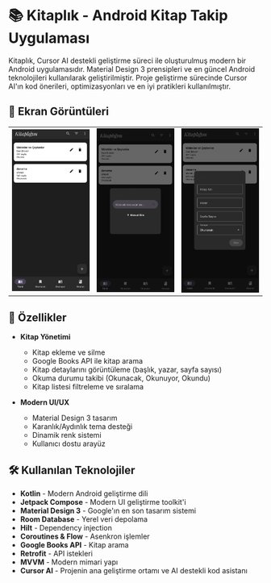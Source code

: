 # 📚 Kitaplık - Android Kitap Takip Uygulaması

Kitaplık, Cursor AI destekli geliştirme süreci ile oluşturulmuş modern bir Android uygulamasıdır. Material Design 3 prensipleri ve en güncel Android teknolojileri kullanılarak geliştirilmiştir. Proje geliştirme sürecinde Cursor AI'ın kod önerileri, optimizasyonları ve en iyi pratikleri kullanılmıştır.

## 🤖 Ekran Görüntüleri

<table>
  <tr>
    <td><img src="./screenshots/home.png" width="250"/></td>
    <td><img src="./screenshots/search.png" width="250"/></td>
    <td><img src="./screenshots/add.png" width="250"/></td>
  </tr>
</table>

## 🌟 Özellikler

- **Kitap Yönetimi**
  - Kitap ekleme ve silme
  - Google Books API ile kitap arama
  - Kitap detaylarını görüntüleme (başlık, yazar, sayfa sayısı)
  - Okuma durumu takibi (Okunacak, Okunuyor, Okundu)
  - Kitap listesi filtreleme ve sıralama

- **Modern UI/UX**
  - Material Design 3 tasarım
  - Karanlık/Aydınlık tema desteği
  - Dinamik renk sistemi
  - Kullanıcı dostu arayüz

## 🛠️ Kullanılan Teknolojiler

- **Kotlin** - Modern Android geliştirme dili
- **Jetpack Compose** - Modern UI geliştirme toolkit'i
- **Material Design 3** - Google'ın en son tasarım sistemi
- **Room Database** - Yerel veri depolama
- **Hilt** - Dependency injection
- **Coroutines & Flow** - Asenkron işlemler
- **Google Books API** - Kitap arama
- **Retrofit** - API istekleri
- **MVVM** - Modern mimari yapı
- **Cursor AI** - Projenin ana geliştirme ortamı ve AI destekli kod asistanı


